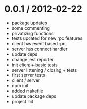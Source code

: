
0.0.1 / 2012-02-22 
==================

  * package updates
  * some commenting
  * privatizing functions
  * tests updated for new rpc features
  * client has event based rpc
  * server has connect handler
  * update deps
  * change test reporter
  * init client + basic tests
  * server listening / closing + tests
  * first server tests
  * client / server
  * npm init
  * added makefile
  * update package deps
  * project init
